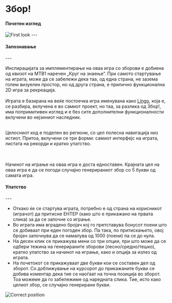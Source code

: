 ﻿Збор!
============
<h4> Почетен изглед </h4>
<img src = "http://imgur.com/M2Vogko.png" alt ="First look" />
---
<h4> Запознавање </h4>
---
<p>Инспирацијата за имплементирање на оваа игра со зборови е добиена од квизот на МТВ1 наречен „Круг на знаење“. При самото стартување на играта, може да се забележи дека таа, од една страна, не зазема голем визуелен простор, но од друга страна, е прилично функционална 2D игра за рекреација. 
<br />
<br />
Играта е базирана на веќе постоечка игра именувана како <a href ="https://github.com/ThresherMaw/Zbor_Game_VP/blob/master/Zbor/Originalna%20igra/Lingo/Lingo.cs">Lingo</a>, која е, се разбира, вклучена е во самиот проект, но таа, за разлика од Збор!, има попримитивен изглед и е без сите дополнителни функционалности вклучени во нејзиниот наследник.
<br />
<br />
<p>Целосниот код е поделен во региони, со цел полесна навигација низ истиот. Притоа, вклучени се три форми: самиот интерфејс на играта, листата на рекорди и кратко упатство.
</p>
<br />
<br />
Начинот на играње на оваа игра е доста едноставен. Крајната цел на оваа игра е да се погоди случајно генерираниот збор со 5 букви од самата игра.
</p>
<h4> Упатство </h4>
---
<ul>
<li>Откако ќе се стартува играта, потребно е од страна на корисникот (играчот) да притисне ЕНТЕР (како што е прикажано на првата слика) за да се започне со играње. 
</li>
<li>Во играта има вградено бројач кој го претставува бонусот поени што се добиваат при еден погоден збор. Па така, по притискањето, овој бројач започнува да се намалува од 1000 (поени) па се до нула. 
</li>
<li>На десен клик се прикажува мени со три опции, при што може да се одбери тежина на генерираните зборови (лесно/средно/тешко), кратко упатство за начинот на играње, како и опција за излез од играта. 
</li>
<li>На почетокот се прикажуваат две букви кои се составен дел од зборот. Со доближување на курсорот до прикажаните букви се добива коментар дека тие се наоѓаат на точна позиција во зборот. Тоа можеме да го забележиме од наредната слика. Тие, исто како целиот збор, се случајно генерирани букви.
</ul>
<img src="http://imgur.com/enemp3x.png" alt ="Correct position"/>
